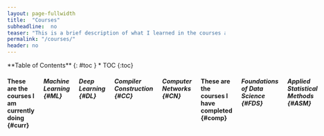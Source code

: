 ```yaml
---
layout: page-fullwidth
title:  "Courses"
subheadline:  no
teaser: "This is a brief description of what I learned in the courses at my university!"
permalink: "/courses/"
header: no
--- 
```

<div class="row">
<div class="medium-4 medium-push-8 columns" markdown="1">
<div class="panel radius" markdown="1">
**Table of Contents**
{: #toc }
*  TOC
{:toc}
</div>
</div>



<div class="medium-8 medium-pull-4 columns" markdown="1">


#### These are the courses I am currently doing {#curr}

##### Machine Learning {#ML}
##### Deep Learning {#DL}

##### Compiler Construction {#CC}
##### Computer Networks {#CN}

#### These are the courses I have completed {#comp}
##### Foundations of Data Science {#FDS}

##### Applied Statistical Methods {#ASM}
 
##### Operating Systems {#OS}
 
##### Theory of Computation {#TOC}

##### Computer Architecture {#CArch} 

##### Principles of Programming Languages {#PoPL} 

##### Data Structures & Algorithms {#DSA} 

##### Logic in Computer Science {#LCS} 

##### Database Systems {#DBMS} 

##### Object Oriented Programming {#OOP} 

##### Discrete Structures for Computer Science {#DISCO} 

##### Microprocessors and Interfacing {#MuP} 

##### Digital Design {#DD}

</div>

